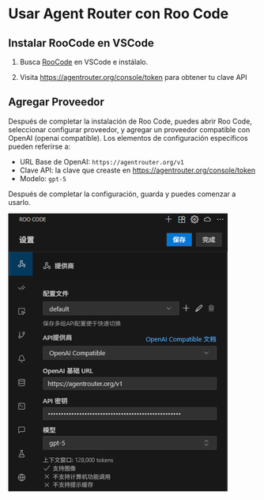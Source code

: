 # Usar Agent Router con Roo Code


## Instalar RooCode en VSCode

1. Busca [RooCode](https://marketplace.visualstudio.com/items?itemName=RooVeterinaryInc.roo-cline) en VSCode e instálalo.

2. Visita https://agentrouter.org/console/token para obtener tu clave API


## Agregar Proveedor

Después de completar la instalación de Roo Code, puedes abrir Roo Code, seleccionar configurar proveedor, y agregar un proveedor compatible con OpenAI (openai compatible). Los elementos de configuración específicos pueden referirse a:


- URL Base de OpenAI: `https://agentrouter.org/v1`
- Clave API: la clave que creaste en https://agentrouter.org/console/token
- Modelo: `gpt-5`

Después de completar la configuración, guarda y puedes comenzar a usarlo.


![](../img/roo-code.png)
